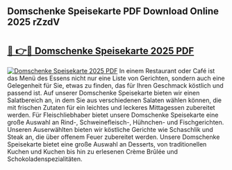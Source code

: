 ## Domschenke Speisekarte PDF Download Online 2025 rZzdV

# <h2><a href="http://gc7hkj7.nevu.top/?p=Domschenke+Speisekarte">🔗 👉🔴 Domschenke Speisekarte 2025 PDF</a></h2>

[![Domschenke Speisekarte 2025 PDF](https://i.imgur.com/dBaPXMq.png)](http://gc7hkj7.nevu.top/?p=Domschenke+Speisekarte)
In einem Restaurant oder Café ist das Menü des Essens nicht nur eine Liste von Gerichten, sondern auch eine Gelegenheit für Sie, etwas zu finden, das für Ihren Geschmack köstlich und passend ist. Auf unserer Domschenke Speisekarte bieten wir einen Salatbereich an, in dem Sie aus verschiedenen Salaten wählen können, die mit frischen Zutaten für ein leichtes und leckeres Mittagessen zubereitet werden. Für Fleischliebhaber bietet unsere Domschenke Speisekarte eine große Auswahl an Rind-, Schweinefleisch-, Hühnchen- und Fischgerichten. Unseren Auserwählten bieten wir köstliche Gerichte wie Schaschlik und Steak an, die über offenem Feuer zubereitet werden. Unsere Domschenke Speisekarte bietet eine große Auswahl an Desserts, von traditionellen Kuchen und Kuchen bis hin zu erlesenen Crème Brûlée und Schokoladenspezialitäten.

